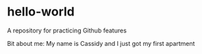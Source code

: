 # hello-world
A repository for practicing Github features

Bit about me:
My name is Cassidy and I just got my first apartment

